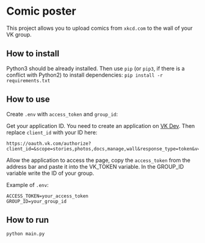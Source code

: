 # Comic poster
This project allows you to upload comics from `xkcd.com` to the wall of your VK group.

## How to install
Python3 should be already installed. Then use `pip` (or `pip3`, if there is a conflict with Python2) to install dependencies:
`pip install -r requirements.txt`

## How to use
Create `.env` with `access_token` and `group_id`:

Get your application ID. You need to create an application on [VK Dev](https://vk.com/dev). Then replace `client_id` with your ID here:
```
https://oauth.vk.com/authorize?client_id=&scope=stories,photos,docs,manage,wall&response_type=token&v=5.
```
Allow the application to access the page, copy the `access_token` from the address bar and paste it into the VK_TOKEN variable. In the GROUP_ID variable write the ID of your group.

Example of `.env`:
```
ACCESS_TOKEN=your_access_token
GROUP_ID=your_group_id
```
## How to run
`python main.py`
